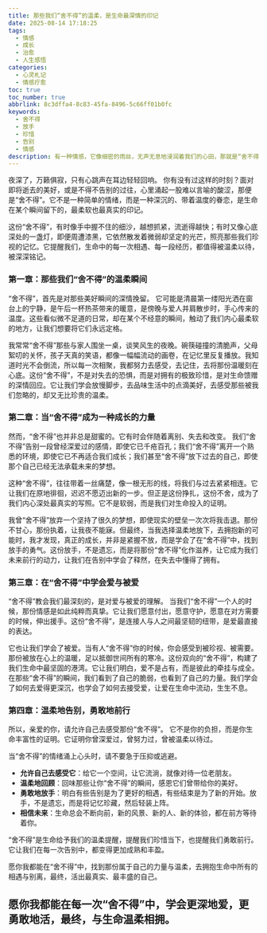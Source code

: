 ```yaml
---
title: 那些我们“舍不得”的温柔，是生命最深情的印记
date: 2025-08-14 17:18:25
tags:
  - 情感
  - 成长
  - 治愈
  - 人生感悟
categories:
  - 心灵札记
  - 情感疗愈
toc: true
toc_number: true
abbrlink: 8c3dffa4-8c83-45fa-8496-5c66ff01b0fc
keywords:
  - 舍不得
  - 放手
  - 珍惜
  - 告别
  - 情感
description: 有一种情感，它像细密的雨丝，无声无息地浸润着我们的心田，那就是“舍不得”。它不是简单的留恋，而是生命中那些温柔、珍贵、难以割舍的印记。它可能是对一段时光的眷恋，对一个人的深情，对一种状态的依恋。今天，让我们一起走进这份复杂而又美好的情感，去感受它带来的温暖，也去理解它教会我们的成长。
---
```


夜深了，万籁俱寂，只有心跳声在耳边轻轻回响。
你有没有过这样的时刻？面对即将逝去的美好，或是不得不告别的过往，心里涌起一股难以言喻的酸涩，那便是“舍不得”。它不是一种简单的情绪，而是一种深沉的、带着温度的眷恋，是生命在某个瞬间留下的，最柔软也最真实的印记。

这份“舍不得”，有时像手中握不住的细沙，越想抓紧，流逝得越快；有时又像心底深处的一盏灯，即便周遭漆黑，它依然散发着微弱却坚定的光芒，照亮那些我们珍视的记忆。它提醒我们，生命中的每一次相遇、每一段经历，都值得被温柔以待，被深深铭记。

### 第一章：那些我们“舍不得”的温柔瞬间

“舍不得”，首先是对那些美好瞬间的深情挽留。
它可能是清晨第一缕阳光洒在窗台上的宁静，是午后一杯热茶带来的暖意，是傍晚与爱人并肩散步时，手心传来的温度。这些看似微不足道的日常，却在某个不经意的瞬间，触动了我们内心最柔软的地方，让我们想要将它们永远定格。

我常常“舍不得”那些与家人围坐一桌，谈笑风生的夜晚。碗筷碰撞的清脆声，父母絮叨的关怀，孩子天真的笑语，都像一幅幅流动的画卷，在记忆里反复播放。我知道时光不会倒流，所以每一次相聚，我都努力去感受，去记住，去将那份温暖刻在心底。这份“舍不得”，不是对失去的恐惧，而是对拥有的极致珍惜，是对生命馈赠的深情回应。它让我们学会放慢脚步，去品味生活中的点滴美好，去感受那些被我们忽略的，却又无比珍贵的温柔。

### 第二章：当“舍不得”成为一种成长的力量

然而，“舍不得”也并非总是甜蜜的。它有时会伴随着离别、失去和改变。
我们“舍不得”告别一段曾经深爱过的感情，即使它已千疮百孔；我们“舍不得”离开一个熟悉的环境，即使它已不再适合我们成长；我们甚至“舍不得”放下过去的自己，即使那个自己已经无法承载未来的梦想。

这种“舍不得”，往往带着一丝痛楚，像一根无形的线，将我们与过去紧紧相连。它让我们在原地徘徊，迟迟不愿迈出新的一步。但正是这份挣扎，这份不舍，成为了我们内心深处最真实的写照。它不是软弱，而是我们对生命投入的证明。

我曾“舍不得”放弃一个坚持了很久的梦想，即使现实的壁垒一次次将我击退。那份不甘心，那份执着，让我夜不能寐。但最终，当我选择温柔地放下，去拥抱新的可能时，我才发现，真正的成长，并非是紧握不放，而是学会了在“舍不得”中，找到放手的勇气。这份放手，不是遗忘，而是将那份“舍不得”化作滋养，让它成为我们未来前行的动力，让我们在告别中学会了释然，在失去中懂得了拥有。

### 第三章：在“舍不得”中学会爱与被爱

“舍不得”教会我们最深刻的，是对爱与被爱的理解。
当我们“舍不得”一个人的时候，那份情感是如此纯粹而真挚。它让我们愿意付出，愿意守护，愿意在对方需要的时候，伸出援手。这份“舍不得”，是连接人与人之间最坚韧的纽带，是爱最直接的表达。

它也让我们学会了被爱。当有人“舍不得”你的时候，你会感受到被珍视、被需要。那份被放在心上的温暖，足以抵御世间所有的寒冷。这份双向的“舍不得”，构建了我们生命中最坚固的港湾。它让我们明白，爱不是占有，而是彼此的牵挂与成全。在那些“舍不得”的瞬间，我们看到了自己的脆弱，也看到了自己的力量。我们学会了如何去爱得更深沉，也学会了如何去接受爱，让爱在生命中流动，生生不息。

### 第四章：温柔地告别，勇敢地前行

所以，亲爱的你，请允许自己去感受那份“舍不得”。
它不是你的负担，而是你生命丰富性的证明。它证明你曾深爱过，曾努力过，曾被温柔以待过。

当“舍不得”的情绪涌上心头时，请不要急于压抑或逃避。
*   **允许自己去感受它**：给它一个空间，让它流淌，就像对待一位老朋友。
*   **温柔地回顾**：回味那些让你“舍不得”的瞬间，感恩它们曾带给你的美好。
*   **勇敢地放手**：明白有些告别是为了更好的相遇，有些结束是为了新的开始。放手，不是遗忘，而是将记忆珍藏，然后轻装上阵。
*   **相信未来**：生命总会不断向前，新的风景、新的人、新的体验，都在前方等待着你。

“舍不得”是生命给予我们的温柔提醒，提醒我们珍惜当下，也提醒我们勇敢前行。它让我们在每一次告别中，都变得更加成熟和丰盈。

愿你我都能在“舍不得”中，找到那份属于自己的力量与温柔，去拥抱生命中所有的相遇与别离，最终，活出最真实、最丰盛的自己。

愿你我都能在每一次“舍不得”中，学会更深地爱，更勇敢地活，最终，与生命温柔相拥。
---